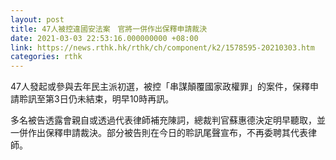```yaml
---
layout: post
title: 47人被控違國安法案　官將一併作出保釋申請裁決
date: 2021-03-03 22:53:16.000000000 +08:00
link: https://news.rthk.hk/rthk/ch/component/k2/1578595-20210303.htm
categories: rthk
---
```


47人發起或參與去年民主派初選，被控「串謀顛覆國家政權罪」的案件，保釋申請聆訊至第3日仍未結束，明早10時再訊。

多名被告透露會親自或透過代表律師補充陳詞，總裁判官蘇惠德決定明早聽取，並一併作出保釋申請裁決。部分被告則在今日的聆訊尾聲宣布，不再委聘其代表律師。
